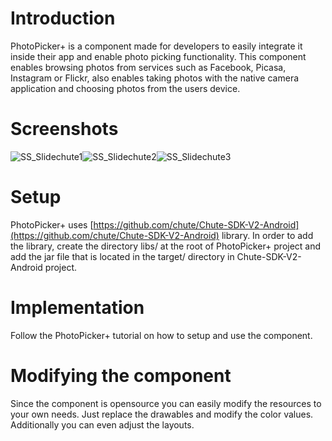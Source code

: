 Introduction
====

PhotoPicker+ is a component made for developers to easily integrate it inside their app and enable photo picking functionality. This component enables browsing photos from services such as Facebook, Picasa, Instagram or Flickr, also enables taking photos with the native camera application and choosing photos from the users device.


Screenshots
====

![SS_Slidechute1](https://raw.github.com/chute/photo-picker-plus/master/Android/ChutePhotoPicker+/screenshots/SS_Slidechute1.png)![SS_Slidechute2](https://raw.github.com/chute/photo-picker-plus/master/Android/ChutePhotoPicker+/screenshots/SS_Slidechute2.png)![SS_Slidechute3](https://raw.github.com/chute/photo-picker-plus/master/Android/ChutePhotoPicker+/screenshots/SS_Slidechute3.png)

Setup
====

PhotoPicker+ uses [https://github.com/chute/Chute-SDK-V2-Android](https://github.com/chute/Chute-SDK-V2-Android) library. In order to add the library, create the directory libs/ at the root of PhotoPicker+ project and add the jar file that is located in the target/ directory in Chute-SDK-V2-Android project.

Implementation
====

Follow the PhotoPicker+ tutorial on how to setup and use the component.

Modifying the component
====

Since the component is opensource you can easily modify the resources to your own needs. Just replace the drawables and modify the color values. Additionally you can even adjust the layouts.
